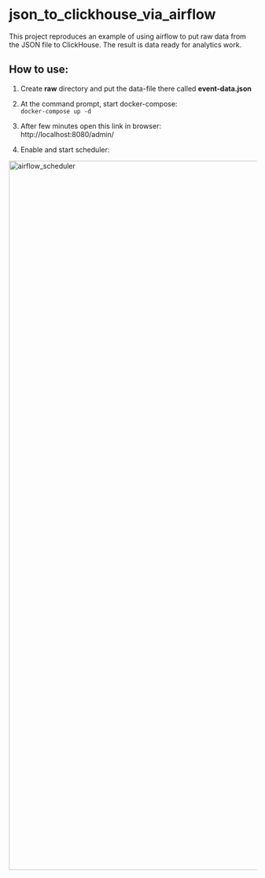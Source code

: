 # json_to_clickhouse_via_airflow
This project reproduces an example of using airflow to put raw data from the JSON file to ClickHouse. The result is data ready for analytics work.

## How to use:
1. Create **raw** directory and put the data-file there called **event-data.json**

1. At the command prompt, start docker-compose:  
`docker-compose up -d`

1. After few minutes open this link in browser:  
http://localhost:8080/admin/  

1. Enable and start scheduler:  

<img width="1440" alt="airflow_scheduler" src="https://user-images.githubusercontent.com/62111184/80230874-335b7880-865b-11ea-8607-8b70fff59e6a.png">
